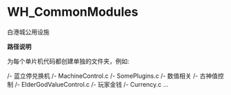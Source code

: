 # WH_CommonModules
白港城公用设施

<b>路径说明</b>

为每个单片机代码都创建单独的文件夹，例如:
  
 /- 蓝立停兑换机
   /- MachineControl.c
   /- SomePlugins.c
 /- 数值相关
   /- 古神值控制
     /- ElderGodValueControl.c
  /- 玩家金钱
     /- Currency.c
  ...
